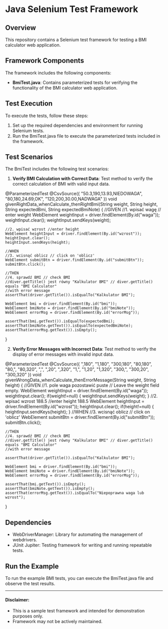 
# Java Selenium Test Framework

## Overview
This repository contains a Selenium test framework for testing a BMI calculator web application.

## Framework Components

The framework includes the following components:
- **BmiTest.java**: Contains parameterized tests for verifying the functionality of the BMI calculator web application.

## Test Execution

To execute the tests, follow these steps:
1. Set up the required dependencies and environment for running Selenium tests.
2. Run the BmiTest.java file to execute the parameterized tests included in the framework.

## Test Scenarios

The BmiTest includes the following test scenarios:
1. **Verify BMI Calculation with Correct Data**: Test method to verify the correct calculation of BMI with valid input data.

@ParameterizedTest
@CsvSource({
    "50.3,190,13.93,NIEDOWAGA",
    "80,180,24.69,OK",
    "120,200,30.00,NADWAGA"
})
void givenRightData_whenCalculate_thenRightBmi(String weight, String height,
                                               String expectedBmi, String expectedBmiNote) {
    //GIVEN
    //1. wpisać wagę // enter weight
    WebElement weightInput = driver.findElement(By.id("waga"));
    weightInput.clear();
    weightInput.sendKeys(weight);

    //2. wpisać wzrost //enter height
    WebElement heightInput = driver.findElement(By.id("wzrost"));
    heightInput.clear();
    heightInput.sendKeys(height);

    //WHEN
    //3. wcisnąć oblicz // click on 'oblicz'
    WebElement submitBtn = driver.findElement(By.id("submitBtn"));
    submitBtn.click();

    //THEN
    //4. sprawdź BMI // check BMI
    //diver.getTitle() jest równy "Kalkulator BMI" // diver.getTitle() equals "BMI Calculator"
    //with error message
    assertThat(driver.getTitle()).isEqualTo("Kalkulator BMI");

    WebElement bmi = driver.findElement(By.id("bmi"));
    WebElement bmiNote = driver.findElement(By.id("bmiNote"));
    WebElement errorMsg = driver.findElement(By.id("errorMsg"));

    assertThat(bmi.getText()).isEqualTo(expectedBmi);
    assertThat(bmiNote.getText()).isEqualTo(expectedBmiNote);
    assertThat(errorMsg.getText()).isEmpty();
}

2. **Verify Error Messages with Incorrect Data**: Test method to verify the display of error messages with invalid input data.

@ParameterizedTest
@CsvSource({
    ",180",
    "1,180",
    "300,180",
    "80,180",
    "80,",
    "80,320",
    ",",
    ",20",
    ",320",
    "1,",
    "1,20",
    "1,320",
    "300,",
    "300,20",
    "300,320"
})
void givenWrongData_whenCalculate_thenErrorMessage(String weight, String height) {
    //GIVEN
    //1. pole waga pozostawić puste // Leave the weight field empty.
    WebElement weightInput = driver.findElement(By.id("waga"));
    weightInput.clear();
    if(weight!=null) {
        weightInput.sendKeys(weight);
    }
    //2. wpisać wzrost 188.5 //enter height 188.5
    WebElement heightInput = driver.findElement(By.id("wzrost"));
    heightInput.clear();
    if(height!=null) {
        heightInput.sendKeys(height);
    }
    //WHEN
    //3. wcisnąć oblicz // click on 'oblicz'
    WebElement submitBtn = driver.findElement(By.id("submitBtn"));
    submitBtn.click();

    //THEN
    //4. sprawdź BMI // check BMI
    //diver.getTitle() jest równy "Kalkulator BMI" // diver.getTitle() equals "BMI Calculator"
    //with error message

    assertThat(driver.getTitle()).isEqualTo("Kalkulator BMI");

    WebElement bmi = driver.findElement(By.id("bmi"));
    WebElement bmiNote = driver.findElement(By.id("bmiNote"));
    WebElement errorMsg = driver.findElement(By.id("errorMsg"));

    assertThat(bmi.getText()).isEmpty();
    assertThat(bmiNote.getText()).isEmpty();
    assertThat(errorMsg.getText()).isEqualTo("Niepoprawna waga lub wzrost");
}

## Dependencies
- WebDriverManager: Library for automating the management of webdrivers.
- JUnit Jupiter: Testing framework for writing and running repeatable tests.

## Run the Example
To run the example BMI tests, you can execute the BmiTest.java file and observe the test results.

---

#### Disclaimer:
- This is a sample test framework and intended for demonstration purposes only.
- Framework may not be actively maintained.
